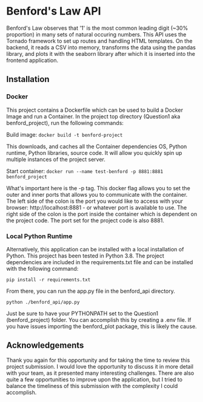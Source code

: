 # Benford's Law API

Benford's Law observes that '1' is the most common leading digit (~30% proportion)
in many sets of natural occuring numbers.  This API uses the Tornado framework to
set up routes and handling HTML templates.  On the backend,  it reads a CSV
into memory, transforms the data using the pandas library, and plots it with the 
seaborn library after which it is inserted into the frontend application.

## Installation

### Docker

This project contains a Dockerfile which can be used to build a Docker Image
and run a Container.  In the project top directory (Question1 aka benford_project),
run the following commands:

Build image:
`docker build -t benford-project`

This downloads, and caches all the Container dependencies OS, Python runtime,
Python libraries, source code. It will allow you quickly spin up multiple instances
of the project server.

Start container:
`docker run --name test-benford -p 8881:8881 benford_project`

What's important here is the -p tag. This docker flag allows you to set
the outer and inner ports that allows you to communicate with the container.
The left side of the colon is the port you would like to access with your browser:
http://localhost:8881 - or whatever port is available to use.  The right side
of the colon is the port inside the container which is dependent on the project code.
The port set for the project code is also 8881.

### Local Python Runtime

Alternatively, this application can be installed with a local installation of Python.
This project has been tested in Python 3.8.  The project dependencies are included
in the requirements.txt file and can be installed with the following command:

`pip install -r requirements.txt`

From there, you can run the app.py file in the benford_api directory.

`python ./benford_api/app.py`

Just be sure to have your PYTHONPATH set to the Question1 (benford_project)
folder.  You can accomplish this by creating a .env file.  If you have issues
importing the benford_plot package, this is likely the cause.

## Acknowledgements

Thank you again for this opportunity and for taking the time to review this 
project submission.  I would love the opportunity to discuss it in more detail
with your team, as it presented many interesting challenges.  There are also
quite a few opportunities to improve upon the application, but I tried to balance
the timeliness of this submission with the complexity I could accomplish.